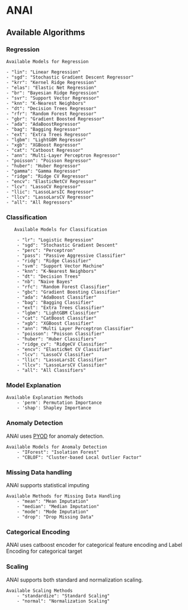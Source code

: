 # ANAI

## Available Algorithms

### Regression

    Available Models for Regression

    - "lin": "Linear Regression"
    - "sgd": "Stochastic Gradient Descent Regressor"
    - "krr": "Kernel Ridge Regression"
    - "elas": "Elastic Net Regression"
    - "br": "Bayesian Ridge Regression"
    - "svr": "Support Vector Regressor"
    - "knn": "K-Nearest Neighbors"
    - "dt": "Decision Trees Regressor"
    - "rfr": "Random Forest Regressor"
    - "gbr": "Gradient Boosted Regressor"
    - "ada": "AdaBoostRegressor"
    - "bag": "Bagging Regressor"
    - "ext": "Extra Trees Regressor"
    - "lgbm": "LightGBM Regressor"
    - "xgb": "XGBoost Regressor"
    - "cat": "Catboost Regressor"
    - "ann": "Multi-Layer Perceptron Regressor"
    - "poisson": "Poisson Regressor"
    - "huber": "Huber Regressor"
    - "gamma": "Gamma Regressor"
    - "ridge": "Ridge CV Regressor"
    - "encv": "ElasticNetCV Regressor"
    - "lcv": "LassoCV Regressor"
    - "llic": "LassoLarsIC Regressor"
    - "llcv": "LassoLarsCV Regressor"
    - "all": "All Regressors"

### Classification

       Available Models for Classification

        - "lr": "Logistic Regression"
        - "sgd": "Stochastic Gradient Descent"
        - "perc": "Perceptron"
        - "pass": "Passive Aggressive Classifier"
        - "ridg": "Ridge Classifier"
        - "svm": "Support Vector Machine"
        - "knn": "K-Nearest Neighbors"
        - "dt": "Decision Trees"
        - "nb": "Naive Bayes"
        - "rfc": "Random Forest Classifier"
        - "gbc": "Gradient Boosting Classifier"
        - "ada": "AdaBoost Classifier"
        - "bag": "Bagging Classifier"
        - "ext": "Extra Trees Classifier"
        - "lgbm": "LightGBM Classifier"
        - "cat": "CatBoost Classifier"
        - "xgb": "XGBoost Classifier"
        - "ann": "Multi Layer Perceptron Classifier"
        - "poisson": "Poisson Classifier"
        - "huber": "Huber Classifiers"
        - "ridge_cv": "RidgeCV Classifier"
        - "encv": "ElasticNet CV Classifier"
        - "lcv": "LassoCV Classifier"
        - "llic": "LassoLarsIC Classifier"
        - "llcv": "LassoLarsCV Classifier"
        - "all": "All Classifiers"

### Model Explanation

    Available Explanation Methods
        - 'perm': Permutation Importance
        - 'shap': Shapley Importance

### Anomaly Detection

ANAI uses [PYOD](https://github.com/yzhao062/pyod) for anomaly detection.

    Available Models for Anomaly Detection  
        - "IForest": "Isolation Forest"
        - "CBLOF": "Cluster-based Local Outlier Factor"

### Missing Data handling

ANAI supports statistical imputing

    Available Methods for Missing Data Handling
        - "mean": "Mean Imputation"
        - "median": "Median Imputation"
        - "mode": "Mode Imputation"
        - "drop": "Drop Missing Data"

### Categorical Encoding

ANAI uses catboost encoder for categorical feature encoding and Label Encoding for categorical target

### Scaling

ANAI supports both standard and normalization scaling.

    Available Scaling Methods
        - "standardize": "Standard Scaling"
        - "normal": "Normalization Scaling"
